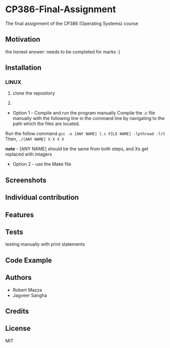 # CP386-Final-Assignment
The final assignment of the CP386 (Operating Systems) course

## Motivation
the honest answer: needs to be completed for marks :)

## Installation
### LINUX
1. clone the repository

2. 
- Option 1 - Compile and run the program manually
Compile the .c file manually with the following line in the command line by navigating to the path which the files are located.

Run the follow command 
`gcc -o [ANY NAME] [.c FILE NAME] -lpthread -lrt`
Then, 
`./[ANY NAME] X X X X`

**note** - [ANY NAME] should be the same from both steps, and Xs get replaced with intagers

- Option 2 - use the Make file
## Screenshots

## Individual contribution

## Features
## Tests
testing manually with print statements

## Code Example
## Authors
- Robert Mazza
- Jagveer Sangha
## Credits
## License
MIT
